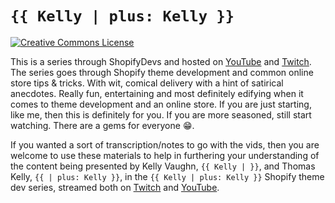 # `{{ Kelly | plus: Kelly }}`

[![Creative Commons License](https://licensebuttons.net/l/by-sa/4.0/88x31.png)](https://creativecommons.org/licenses/by-sa/4.0/ "CC BY-SA 4.0")

This is a series through ShopifyDevs and hosted on [YouTube](https://www.youtube.com/channel/UCcYsEEKJtpxoO9T-keJZrEw) and [Twitch](https://www.twitch.tv/shopifydevs). The series goes through Shopify theme development and common online store tips &amp; tricks. With wit, comical delivery with a hint of satirical anecdotes. Really fun, entertaining and most definitely edifying when it comes to theme development and an online store. If you are just starting, like me, then this is definitely for you. If you are more seasoned, still start watching. There are a gems for everyone 😁.

If you wanted a sort of transcription/notes to go with the vids, then you are welcome to use these materials to help in furthering your understanding of the content being presented by Kelly Vaughn, `{{ Kelly | }}`, and Thomas Kelly, `{{ | plus: Kelly }}`, in the `{{ Kelly | plus: Kelly }}` Shopify theme dev series, streamed both on [Twitch](https://www.twitch.tv/shopifydevs) and [YouTube](https://www.youtube.com/channel/UCcYsEEKJtpxoO9T-keJZrEw).